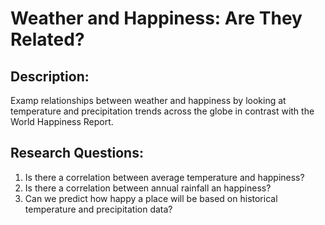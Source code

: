 # Weather and Happiness: Are They Related?

## Description:
Examp relationships between weather and happiness by looking at temperature and precipitation trends across the globe in contrast with the World Happiness Report.

## Research Questions:
1. Is there a correlation between average temperature and happiness?
2. Is there a correlation between annual rainfall an happiness?
3. Can we predict how happy a place will be based on historical temperature and precipitation data?

